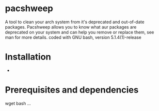 # pacshweep
A tool to clean your arch system from it's deprecated and out-of-date packages.
Pacshweep allows you to know what aur packages are deprecated on your system and can help you remove or replace them, see man for more details.
coded with GNU bash, version 5.1.4(1)-release

# Installation
-

# Prerequisites and dependencies
wget
bash
...
